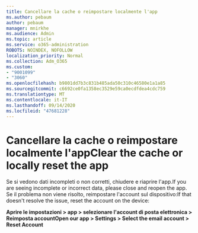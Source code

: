 ```yaml
---
title: Cancellare la cache o reimpostare localmente l'app
ms.author: pebaum
author: pebaum
manager: mnirkhe
ms.audience: Admin
ms.topic: article
ms.service: o365-administration
ROBOTS: NOINDEX, NOFOLLOW
localization_priority: Normal
ms.collection: Adm_O365
ms.custom:
- "9001099"
- "3060"
ms.openlocfilehash: b9801dd7b3c831b485ada50c310c46580e1a1a85
ms.sourcegitcommit: c6692ce0fa1358ec3529e59ca0ecdfdea4cdc759
ms.translationtype: MT
ms.contentlocale: it-IT
ms.lasthandoff: 09/14/2020
ms.locfileid: "47681228"
---
```

# <a name="clear-the-cache-or-locally-reset-the-app"></a><span data-ttu-id="c72c3-102">Cancellare la cache o reimpostare localmente l'app</span><span class="sxs-lookup"><span data-stu-id="c72c3-102">Clear the cache or locally reset the app</span></span>

<span data-ttu-id="c72c3-103">Se si vedono dati incompleti o non corretti, chiudere e riaprire l'app.</span><span class="sxs-lookup"><span data-stu-id="c72c3-103">If you are seeing incomplete or incorrect data, please close and reopen the app.</span></span>  <span data-ttu-id="c72c3-104">Se il problema non viene risolto, reimpostare l'account sul dispositivo:</span><span class="sxs-lookup"><span data-stu-id="c72c3-104">If that doesn't resolve the issue, reset the account on the device:</span></span> 

<span data-ttu-id="c72c3-105">**Aprire le impostazioni > app > selezionare l'account di posta elettronica > Reimposta account**</span><span class="sxs-lookup"><span data-stu-id="c72c3-105">**Open our app > Settings > Select the email account > Reset Account**</span></span>